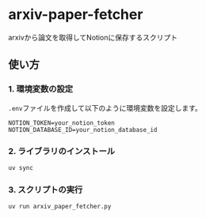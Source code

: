 # arxiv-paper-fetcher

arxivから論文を取得してNotionに保存するスクリプト

## 使い方

### 1. 環境変数の設定

`.env`ファイルを作成して以下のように環境変数を設定します。
```.env
NOTION_TOKEN=your_notion_token
NOTION_DATABASE_ID=your_notion_database_id
```

### 2. ライブラリのインストール

```bash
uv sync
```

### 3. スクリプトの実行

```bash
uv run arxiv_paper_fetcher.py
```
